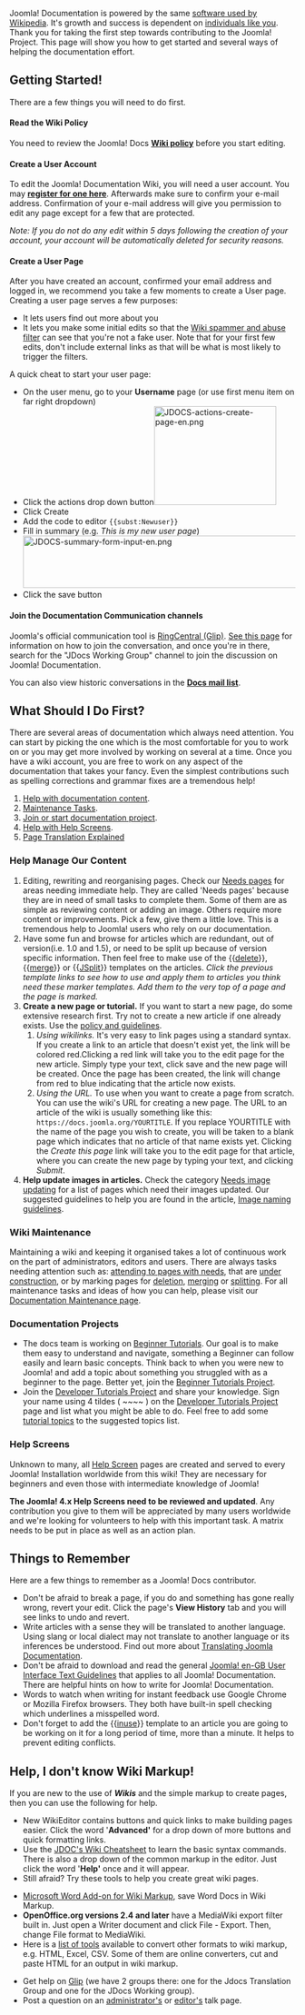 <!-- Filename: JDOC:How_to_Contribute_to_Joomla!_Documentation / Display title: How to Contribute to Joomla! Documentation -->

Joomla! Documentation is powered by the same
<a href="https://en.wikipedia.org/wiki/wiki" class="extiw"
title="wp:wiki">software used by Wikipedia</a>. It's growth and success
is dependent on [individuals like
you](https://docs.joomla.org/Special:ActiveUsers "Special:ActiveUsers").
Thank you for taking the first step towards contributing to the Joomla!
Project. This page will show you how to get started and several ways of
helping the documentation effort.

## Getting Started!

There are a few things you will need to do first.

#### Read the Wiki Policy

You need to review the Joomla! Docs **[Wiki
policy](https://docs.joomla.org/JDOC:Wiki_policy "Special:MyLanguage/JDOC:Wiki policy")**
before you start editing.

#### Create a User Account

To edit the Joomla! Documentation Wiki, you will need a user account.
You may **[register for one
here](https://docs.joomla.org/Special:CreateAccount "Special:CreateAccount")**.
Afterwards make sure to confirm your e-mail address. Confirmation of
your e-mail address will give you permission to edit any page except for
a few that are protected.

*Note: If you do not do any edit within 5 days following the creation of
your account, your account will be automatically deleted for security
reasons.*

#### Create a User Page

After you have created an account, confirmed your email address and
logged in, we recommend you take a few moments to create a User page.
Creating a user page serves a few purposes:

- It lets users find out more about you
- It lets you make some initial edits so that the [Wiki spammer and
  abuse
  filter](https://docs.joomla.org/User:Abuse_filter "User:Abuse filter")
  can see that you're not a fake user. Note that for your first few
  edits, don't include external links as that will be what is most
  likely to trigger the filters.

A quick cheat to start your user page:

- On the user menu, go to your **Username** page (or use first menu item
  on far right dropdown)
- Click the actions drop down button<img
  src="https://docs.joomla.org/images/a/a3/JDOCS-actions-create-page-en.png"
  decoding="async" data-file-width="215" data-file-height="174"
  width="215" height="174" alt="JDOCS-actions-create-page-en.png" />
- Click Create
- Add the code to editor `{{subst:Newuser}}`
- Fill in summary (e.g. *This is my new user page*)<img
  src="https://docs.joomla.org/images/7/7a/JDOCS-summary-form-input-en.png"
  decoding="async" data-file-width="500" data-file-height="92" width="500"
  height="92" alt="JDOCS-summary-form-input-en.png" />
- Click the save button

#### Join the Documentation Communication channels

Joomla's official communication tool is [RingCentral
(Glip)](https://docs.joomla.org/RingCentral_(Glip) "RingCentral (Glip)").
[See this
page](https://docs.joomla.org/RingCentral_(Glip) "RingCentral (Glip)")
for information on how to join the conversation, and once you're in
there, search for the "JDocs Working Group" channel to join the
discussion on Joomla! Documentation.

You can also view historic conversations in the
**<a href="https://groups.google.com/g/joomla-docs" class="external text"
target="_blank" rel="nofollow noreferrer noopener">Docs mail list</a>**.

## What Should I Do First?

There are several areas of documentation which always need attention.
You can start by picking the one which is the most comfortable for you
to work on or you may get more involved by working on several at a time.
Once you have a wiki account, you are free to work on any aspect of the
documentation that takes your fancy. Even the simplest contributions
such as spelling corrections and grammar fixes are a tremendous help!

1.  [Help with documentation content](#Help_Manage_Our_Content).
2.  [Maintenance Tasks](#Wiki_Maintenance).
3.  [Join or start documentation project](#Documentation_Project).
4.  [Help with Help Screens](#Help_Screens).
5.  [Page Translation
    Explained](https://docs.joomla.org/JDOC:Page_Translation_Explained "JDOC:Page Translation Explained")

### Help Manage Our Content

1.  Editing, rewriting and reorganising pages. Check our [Needs
    pages](https://docs.joomla.org/Category:Joomla!_Wiki_need_pages "Special:MyLanguage/Category:Joomla! Wiki need pages")
    for areas needing immediate help. They are called 'Needs pages'
    because they are in need of small tasks to complete them. Some of
    them are as simple as reviewing content or adding an image. Others
    require more content or improvements. Pick a few, give them a little
    love. This is a tremendous help to Joomla! users who rely on our
    documentation.
2.  Have some fun and browse for articles which are redundant, out of
    version(i.e. 1.0 and 1.5), or need to be split up because of version
    specific information. Then feel free to make use of the
    {{[delete](https://docs.joomla.org/Template:Delete "Template:Delete")}},
    {{[merge](https://docs.joomla.org/Template:Merge "Template:Merge")}}
    or
    {{[JSplit](https://docs.joomla.org/Template:JSplit "Template:JSplit")}}
    templates on the articles. *Click the previous template links to see
    how to use and apply them to articles you think need these marker
    templates. Add them to the very top of a page and the page is
    marked.*
3.  **Create a new page or tutorial.** If you want to start a new page,
    do some extensive research first. Try not to create a new article if
    one already exists. Use the [policy and
    guidelines](https://docs.joomla.org/JDOC:Policies_and_guidelines "Special:MyLanguage/JDOC:Policies and guidelines").
    1.  *Using wikilinks.* It's very easy to link pages using a standard
        syntax. If you create a link to an article that doesn't exist
        yet, the link will be colored red.Clicking a red link will take
        you to the edit page for the new article. Simply type your text,
        click save and the new page will be created. Once the page has
        been created, the link will change from red to blue indicating
        that the article now exists.
    2.  *Using the URL.* To use when you want to create a page from
        scratch. You can use the wiki's URL for creating a new page. The
        URL to an article of the wiki is usually something like this:
        `https://docs.joomla.org/YOURTITLE`. If you replace YOURTITLE
        with the name of the page you wish to create, you will be taken
        to a blank page which indicates that no article of that name
        exists yet. Clicking the *Create this page* link will take you
        to the edit page for that article, where you can create the new
        page by typing your text, and clicking *Submit*.
4.  **Help update images in articles.** Check the category [Needs image
    updating](https://docs.joomla.org/:Category:Needs_image_updating "Special:MyLanguage/:Category:Needs image updating")
    for a list of pages which need their images updated. Our suggested
    guidelines to help you are found in the article, [Image naming
    guidelines](https://docs.joomla.org/JDOC:Image_naming_guidelines "Special:MyLanguage/JDOC:Image naming guidelines").

### Wiki Maintenance

Maintaining a wiki and keeping it organised takes a lot of continuous
work on the part of administrators, editors and users. There are always
tasks needing attention such as: [attending to pages with
needs](https://docs.joomla.org/Category:Joomla!_Wiki_need_pages "Special:MyLanguage/Category:Joomla! Wiki need pages"),
that are [under
construction](https://docs.joomla.org/Category:Article_under_construction "Special:MyLanguage/Category:Article under construction"),
or by marking pages for
[deletion](https://docs.joomla.org/Template:Delete "Template:Delete"),
[merging](https://docs.joomla.org/Template:Merge "Template:Merge") or
[splitting](https://docs.joomla.org/Template:JSplit "Template:JSplit").
For all maintenance tasks and ideas of how you can help, please visit
our [Documentation Maintenance
page](https://docs.joomla.org/JDOC:Maintenance_Tasks "Special:MyLanguage/JDOC:Maintenance Tasks").

### Documentation Projects

- The docs team is working on [Beginner
  Tutorials](https://docs.joomla.org/Tutorials:Beginners "Special:MyLanguage/Tutorials:Beginners").
  Our goal is to make them easy to understand and navigate, something a
  Beginner can follow easily and learn basic concepts. Think back to
  when you were new to Joomla! and add a topic about something you
  struggled with as a beginner to the page. Better yet, join the
  [Beginner Tutorials
  Project](https://docs.joomla.org/JDOC:Beginners_Tutorial_Project "Special:MyLanguage/JDOC:Beginners Tutorial Project").
- Join the [Developer Tutorials
  Project](https://docs.joomla.org/JDOC:Developer_Tutorials_Project "Special:MyLanguage/JDOC:Developer Tutorials Project")
  and share your knowledge. Sign your name using 4 tildes ( \~\~\~~ ) on
  the [Developer Tutorials
  Project](https://docs.joomla.org/JDOC_talk:Developer_Tutorials_Project "Special:MyLanguage/JDOC talk:Developer Tutorials Project")
  page and list what you might be able to do. Feel free to add some
  [tutorial
  topics](https://docs.joomla.org/JDOC:Developer_Tutorials_Project/Topics "Special:MyLanguage/JDOC:Developer Tutorials Project/Topics")
  to the suggested topics list.

### Help Screens

Unknown to many, all [Help
Screen](https://docs.joomla.org/Help_screens "Special:MyLanguage/Help screens")
pages are created and served to every Joomla! Installation worldwide
from this wiki! They are necessary for beginners and even those with
intermediate knowledge of Joomla!

**The Joomla! 4.x Help Screens need to be reviewed and updated**. Any
contribution you give to them will be appreciated by many users
worldwide and we're looking for volunteers to help with this important
task. A matrix needs to be put in place as well as an action plan.

## Things to Remember

Here are a few things to remember as a Joomla! Docs contributor.

- Don't be afraid to break a page, if you do and something has gone
  really wrong, revert your edit. Click the page's **View History** tab
  and you will see links to undo and revert.
- Write articles with a sense they will be translated to another
  language. Using slang or local dialect may not translate to another
  language or its inferences be understood. Find out more about
  [Translating Joomla
  Documentation](https://docs.joomla.org/JDOC:Documentation_Translators "JDOC:Documentation Translators").
- Don't be afraid to download and read the general <a
  href="https://developer.joomla.org/en-gb-user-interface-text-guidelines/introduction.html"
  class="external text" target="_blank" rel="noreferrer noopener">Joomla!
  en-GB User Interface Text Guidelines</a> that applies to all Joomla!
  Documentation. There are helpful hints on how to write for Joomla!
  Documentation.
- Words to watch when writing for instant feedback use Google Chrome or
  Mozilla Firefox browsers. They both have built-in spell checking which
  underlines a misspelled word.
- Don't forget to add the
  {{[inuse](https://docs.joomla.org/Template:Inuse "Template:Inuse")}}
  template to an article you are going to be working on it for a long
  period of time, more than a minute. It helps to prevent editing
  conflicts.

## Help, I don't know Wiki Markup!

If you are new to the use of ***Wikis*** and the simple markup to create
pages, then you can use the following for help.

- New WikiEditor contains buttons and quick links to make building pages
  easier. Click the word '**Advanced'** for a drop down of more buttons
  and quick formatting links.
- Use the [JDOC's Wiki
  Cheatsheet](https://docs.joomla.org/Help:Cheatsheet "Special:MyLanguage/Help:Cheatsheet")
  to learn the basic syntax commands. There is also a drop down of the
  common markup in the editor. Just click the word '**Help'** once and
  it will appear.
- Still afraid? Try these tools to help you create great wiki pages.

<!-- -->

- <a href="https://www.microsoft.com/en-us/download/details.aspx?id=12298"
  class="external text" target="_blank"
  rel="nofollow noreferrer noopener">Microsoft Word Add-on for Wiki
  Markup</a>, save Word Docs in Wiki Markup.
- **OpenOffice.org versions 2.4 and later** have a MediaWiki export
  filter built in. Just open a Writer document and click File - Export.
  Then, change File format to MediaWiki.
- Here is a <a
  href="https://en.wikipedia.org/wiki/Wikipedia:Tools#Importing_.28converting.29_content_to_Wikipedia_.28MediaWiki.29_format"
  class="extiw" title="wp:Wikipedia:Tools">list of tools</a> available
  to convert other formats to wiki markup, e.g. HTML, Excel, CSV. Some
  of them are online converters, cut and paste HTML for an output in
  wiki markup.

<!-- -->

- Get help on
  [Glip](https://docs.joomla.org/RingCentral_(Glip) "Special:MyLanguage/RingCentral (Glip)")
  (we have 2 groups there: one for the Jdocs Translation Group and one
  for the JDocs Working group).
- Post a question on an <a
  href="https://docs.joomla.org/index.php?title=Special%3AListUsers&amp;username=&amp;group=sysop&amp;limit=50"
  class="external text" target="_blank"
  rel="noreferrer noopener">administrator's</a> or <a
  href="https://docs.joomla.org/index.php?title=Special%3AListUsers&amp;username=&amp;group=editor&amp;limit=50"
  class="external text" target="_blank"
  rel="noreferrer noopener">editor's</a> talk page.
